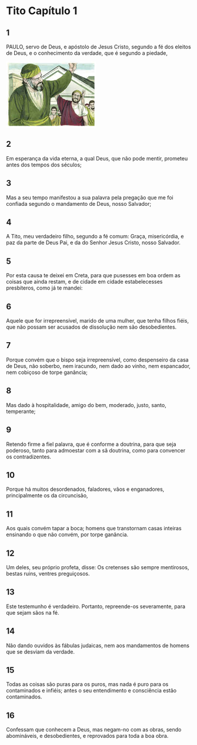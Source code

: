 # Tito Capítulo 1

## 1
PAULO, servo de Deus, e apóstolo de Jesus Cristo, segundo a fé dos eleitos de Deus, e o conhecimento da verdade, que é segundo a piedade,

![](../.img/Tt/01/1-0.jpg)

## 2
Em esperança da vida eterna, a qual Deus, que não pode mentir, prometeu antes dos tempos dos séculos;

## 3
Mas a seu tempo manifestou a sua palavra pela pregação que me foi confiada segundo o mandamento de Deus, nosso Salvador;

## 4
A Tito, meu verdadeiro filho, segundo a fé comum: Graça, misericórdia, e paz da parte de Deus Pai, e da do Senhor Jesus Cristo, nosso Salvador.

## 5
Por esta causa te deixei em Creta, para que pusesses em boa ordem as coisas que ainda restam, e de cidade em cidade estabelecesses presbíteros, como já te mandei:

## 6
Aquele que for irrepreensível, marido de uma mulher, que tenha filhos fiéis, que não possam ser acusados de dissolução nem são desobedientes.

## 7
Porque convém que o bispo seja irrepreensível, como despenseiro da casa de Deus, não soberbo, nem iracundo, nem dado ao vinho, nem espancador, nem cobiçoso de torpe ganância;

## 8
Mas dado à hospitalidade, amigo do bem, moderado, justo, santo, temperante;

## 9
Retendo firme a fiel palavra, que é conforme a doutrina, para que seja poderoso, tanto para admoestar com a sã doutrina, como para convencer os contradizentes.

## 10
Porque há muitos desordenados, faladores, vãos e enganadores, principalmente os da circuncisão,

## 11
Aos quais convém tapar a boca; homens que transtornam casas inteiras ensinando o que não convém, por torpe ganância.

## 12
Um deles, seu próprio profeta, disse: Os cretenses são sempre mentirosos, bestas ruins, ventres preguiçosos.

## 13
Este testemunho é verdadeiro. Portanto, repreende-os severamente, para que sejam sãos na fé.

## 14
Não dando ouvidos às fábulas judaicas, nem aos mandamentos de homens que se desviam da verdade.

## 15
Todas as coisas são puras para os puros, mas nada é puro para os contaminados e infiéis; antes o seu entendimento e consciência estão contaminados.

## 16
Confessam que conhecem a Deus, mas negam-no com as obras, sendo abomináveis, e desobedientes, e reprovados para toda a boa obra.


